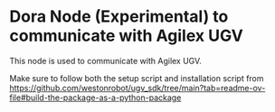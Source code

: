 # Dora Node (Experimental) to communicate with Agilex UGV

This node is used to communicate with Agilex UGV.

Make sure to follow both the setup script and installation script from https://github.com/westonrobot/ugv_sdk/tree/main?tab=readme-ov-file#build-the-package-as-a-python-package

